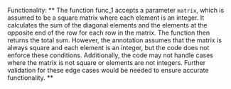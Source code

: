 Functionality: ** The function func_1 accepts a parameter `matrix`, which is assumed to be a square matrix where each element is an integer. It calculates the sum of the diagonal elements and the elements at the opposite end of the row for each row in the matrix. The function then returns the total sum. However, the annotation assumes that the matrix is always square and each element is an integer, but the code does not enforce these conditions. Additionally, the code may not handle cases where the matrix is not square or elements are not integers. Further validation for these edge cases would be needed to ensure accurate functionality. **